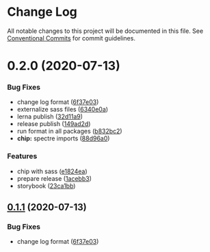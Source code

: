 # Change Log

All notable changes to this project will be documented in this file.
See [Conventional Commits](https://conventionalcommits.org) for commit guidelines.

# 0.2.0 (2020-07-13)

### Bug Fixes

- change log format ([6f37e03](https://github.com/kenoxa/svelkit/commit/6f37e03b0048897d1d3d85776d5b8cdb11e5aa35))
- externalize sass files ([6340e0a](https://github.com/kenoxa/svelkit/commit/6340e0a728c3f8a6525da44f6d2d0fe99401cf95))
- lerna publish ([32d11a9](https://github.com/kenoxa/svelkit/commit/32d11a90ded984106b6108b924475b123034c285))
- release publish ([149ad2d](https://github.com/kenoxa/svelkit/commit/149ad2db99827badfe984455e73092251e88aebf))
- run format in all packages ([b832bc2](https://github.com/kenoxa/svelkit/commit/b832bc28b18b28db3ee1215eca4aa0c70596752c))
- **chip:** spectre imports ([88d96a0](https://github.com/kenoxa/svelkit/commit/88d96a0af6322dcfb551f3074deb2b1f3f82ea8d))

### Features

- chip with sass ([e1824ea](https://github.com/kenoxa/svelkit/commit/e1824eab2418c5f68fc42dda8687809cbbdfa172))
- prepare release ([1acebb3](https://github.com/kenoxa/svelkit/commit/1acebb301731f940010f89eedafca730711b2b13))
- storybook ([23ca1bb](https://github.com/kenoxa/svelkit/commit/23ca1bb4d12300b2739167a830cb34c9f73327f7))

## [0.1.1](https://github.com/kenoxa/svelkit/compare/@svelkit/chip@0.1.0...@svelkit/chip@0.1.1) (2020-07-13)

### Bug Fixes

- change log format ([6f37e03](https://github.com/kenoxa/svelkit/commit/6f37e03b0048897d1d3d85776d5b8cdb11e5aa35))
